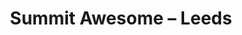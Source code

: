 ---
layout: photo
image: <img class="post-image" src="http://farm9.staticflickr.com/8453/8036578489_24f1d26530_b.jpg" alt="">
rewriteUrl: http://www.flickr.com/photos/oliverjash/8036578489
title: Summit Awesome – Leeds
---